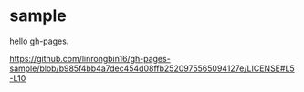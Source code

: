 # sample

hello gh-pages.

https://github.com/linrongbin16/gh-pages-sample/blob/b985f4bb4a7dec454d08ffb2520975565094127e/LICENSE#L5-L10
